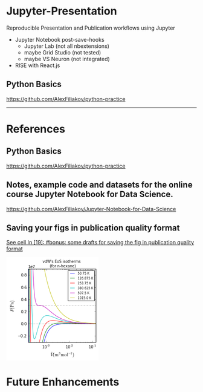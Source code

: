 
# Jupyter-Presentation

Reproducible Presentation and Publication workflows using Jupyter

- Jupyter Notebook post-save-hooks
    - Jupyter Lab (not all nbextensions)
    - maybe Grid Studio (not tested)
    - maybe VS Neuron (not integrated)
- RISE with React.js

## Python Basics

https://github.com/AlexFiliakov/python-practice

---

# References

## Python Basics

https://github.com/AlexFiliakov/python-practice

## Notes, example code and datasets for the online course Jupyter Notebook for Data Science.

https://github.com/AlexFiliakov/Jupyter-Notebook-for-Data-Science

## Saving your figs in publication quality format

[See cell In [19]: #bonus: some drafts for saving the fig in publication quality format](https://github.com/AlexFiliakov/PyTherm-applied-thermodynamics/blob/master/contents/main-lectures/2-numpy-matplotlib-vdW-EoS-isotherms.ipynb)

<img style="background:white" src="data:image/png;base64,iVBORw0KGgoAAAANSUhEUgAAAPUAAAERCAYAAACjE+FFAAAABHNCSVQICAgIfAhkiAAAAAlwSFlz%0AAAALEgAACxIB0t1+/AAAIABJREFUeJzsnXd8VFX2wL93ambSE0ggBBJ6kQ5BBAMkFLFjW5UVO7ru%0AKri4trUQy+qygD917b2siA2xo0LovYTQIVQpISG9t5n7++PNhEkyycyESWbCzPfzeZ955b77zkvm%0AzLnlnHuElBI/fvycP6g8LYAfP37ci1+p/fg5z/ArtR8/5xl+pfbj5zzDr9R+/Jxn+JXaj5/zDL9S%0AtxGEEJmWz2+FEEmW/QAhRKUQYqLlWCeEyBEKy52sN04IUSKE2CaESLN8jmyivEoI8boQYqdlWyOE%0AMNYr01EI8VEz3nGsEGKozfFyIUQvV+vxdTSeFsCP01gdCjYAI4HlwDBgl+X4d2AIkC6llEIIV+re%0AIaUc5WTZGwGjlHIAgBCiB1BdR1ApM4HbXRHAwjjgNLCtGffWQQihklKaz7WetojfUnsYIcR8IcSf%0AbY6/EEJcLIQwCiEWCSF2CSHetLllA3ChZf9C4DUgweZ4vWU/11JffyHEFosF3iqECLEnRiOyPWmx%0AxtuFEFdYTncATlnLSCkPSimr690XJ4RYb9lPEkLssDx/teWcQQixwHJ+tRCihxAiFvgL8E9LWauF%0AvtMi/1YhRCfL/VFCiMVCiE1CiJWWHxarZX9JCLEZuN5yPM9S30YhxDAhxFIhxEEhxKWNydfmkVL6%0ANw9uKFb2W8t+AHDAsv8wMM+yfxVgsuwbgROW/S+BGGCV5XgBcEW9+l8FbrOpX1XvehxQgmId0yyf%0AHVB+KDagtOY6AEcsz+4MHAM2Ai8Ave28UxywzrL/PTDWsh9s824vW/YvBX637M8G7rGpZznwhGV/%0AFvCcZf8zYLBlfzjwg035f9W7/zHL/kvAOkALDGhKvra++S21h5FSbgD6WvqllwG/WS6NAhZaynwP%0AlFn2y4BsIUQ8ECulPAUctFgrW0ttZT3wiBDiH0CUtN8k3SGlHCqlHGL5PG15/tdSyhrL8VbgAinl%0AcaAn8CwQBGwQQvRt4hXXAXOFEH9D+VGxvtv/LO/zC9Cnifu/t3ymAfGW/WTgAyFEGvAuEG1T/qt6%0A9/9o+dyJosjVKF2Wzk3I16bxK7V38DNwBXA98LXNeVvHfNsm8gbgGuCk5XgTZ615rm3FUsrPrdeA%0A5UKI3s2Usfb5UsoqKeVPUsoZKMp5aWM3SSn/DdwNhKP8AES4+NxKy6cZUFv3bX6EhkgpR9iUL6t3%0Af5XN/VUWmaS1rnrybRRChLson9fhV2rv4GvgFmAEsNJybh1wE4ClP2uwKb8ReMDyaT2+H0XZ6yCE%0AiJdSHpJS/p+lbntKba9PvQ64RgihEUJ0AAYDu4UQQ4QQ0Za6tShW9o/GXkwI0VVKuUNK+TxwFIgF%0A1tq822Rgj6V4MWCvz1+f1UKI6Zb7hRCivxP3NBDNjnxHOGvB2yx+pfYCpJTrUJTmd4sVAXgd6CGE%0A2IliCbNsbtmA0m+1KvUOIIqGTW+AmyyDbdtQmstL7JTpX29Ka7KUcjNKCyLNcs8DlqZ/FPCzECLd%0Acm27lPJrO3VamWV5/nZgn5Ryh+XdYix1PAH8zVL2B2CaZVCsF3VbKrbMAC611LkTpduCnfJNhSBa%0Ar9mTr00jzn6H/Pjxcz7gt9R+/Jxn+JXaj5/zDL9S+/FznuFX6vMMIUSQEGKJZV8vhFhmGXga24LP%0AnC2EuKel6ncVIcT7QoienpbDU/iV+vxjOhanFWAoUCilHCalXNnEPYDiL92ikrUe7wD/8LQQnuJ8%0A+Sc6heUXPEsI4XDawuJDbJ3i2S+EyGsNGd3AjcD3QohQ4BNgrOUdwoUQd1h8uXfYzPPGWd7zC2C3%0AbUWWa1uFEP8TQuwVQrzexHOHW/y4M4QQEyz3q4UQL1v8rrcJIS63nH/T4sGFEGKmEOJVy/69Fn/u%0A7UKI923kWC6E+LezPuBSyo0owSG+iaf9VFtzAy5GmQ/e4eJ99wPveVp+J+TUARk2x2OBBZb9TkAG%0AEIwyX70X6IIy310J9LFTXxyKh1Y3FAOQBnS3U242sMSyPxRYY9m/F5hh2Q9Gcc9U2+yPQ5lnNljK%0AhNnU+TpwpWXfJR9wy/ESe+/kC5tPhV5KKdcIIeJszwkhuqF8gdqhfIGnSykP1Lv1ZuDp1pHynIgE%0A8hu5Nhz4VUpZDCCE+AnFV3wTsFdKua+R+/ZKKQ9b7tmB4n99yE65nyyfaSg/BgATUfza77AcBwIx%0AUsrjQohHUMJFJ0spyy3XBwshnkfxKgtF8VT7wXLN1gf8Tst+sqV+q0ecbbRYDkogSmPvdd7iU0rd%0ACO8A90opDwkhRgBvAuOtF4UQXVC+yKmeEc8lKqjrTlof0ch+fX9pWypt9s2AWghxHfAkilfWZbbl%0ApJRSCGH10RbAXVIJWqnPAJTw0Bibc+8Cl0gpDwshHkL5EagvRwMf8EbkDgDKG7l2XuNTfer6CCEC%0AUSKGvrJE/LxN3YgfUHyUv5aWNp03I6XMRwmPtMdmINkyOh6E4npqdTNtakWFBteklN/IuhFdjd2z%0AFPir1ZIKIQZZPnsBU1EWefinEKK9pbwRyBFCBKCMDTiiKR/w7sB+J+o47/BppUZ5/3xZN+KnfnDA%0ATcDnHpCtuawWQiTUPymVEM05KP7h64D5UkprIIYzPtJNlWvM5/ptFJ/1dIsP+1OW8+8C90spT6J0%0Aa6wDcC+gNK+XUXf1E5d8wIUSCVYqpSxo4r3OW3zO91soccg/yLPL8axBCdj/2nI8UFqc+oUQfYCf%0ApZTdPCSuywhlfbGbpZQzPS2LpxBC3AtUSyk/8LQsnsCnLLUQYgGKleolhPjDMoDzZ+AuyzTKLpTY%0AYys3cnbOt01g6b+e8xpfbZxi4GNPC+EpfM5S+/FzvuNTltqPH1/AZ6a0hBD+Jomf8wYpZaMzFj5l%0AqR988jSBKVFIKZk9ciRy3jyklDx5+DDPHjlSxytn89DNFG4uVMrOnt2o905j1+ydr3/O3vGBAzM5%0Aduw/da419XxXNlfqcVTWXe/d2DV3vbM739vd/2tn/h72Nkf4lFLbMq5LFzArC2tqhKC63h9LFaDC%0AXKFcHzduXOP1NHLN3vn65+wdBwcPoaQkrclnNhdX6nRU1l3v7ehv4g7c9d7u/l8788xm4a5fQ2/f%0AAPngk6dlYEqUlFJK+fDDUs6ZI6WU8l9Hj8rHDx2StqQlp8nc33Nla1NcnC43buxT59zs2bNbXQ5P%0A44vvLKVz741lQdTGNp+11AhRx1LXNGGpWxOjsS8VFccwmUprz7WE9fJG4uPjEUIghOCZZ56p3fel%0Azd57x8fHu/R39JmBsgaoVGBRZEfN79YVS4vR2JeSkh2Ehl4E+I5SHzt2zKk+o69xNl7FOfyWGtB6%0AkaUGCA4eSkmJr/uP+GkuvqvU9Sx1A6U2eFKpEygu3uKRZ/tp+/iUUtdpxdTrU1eb6yqwKkCFudxT%0ASj2coqLNHnm2L3Ds2DE6dOhAcnIykydPrj0/b948EhMTmTZtGiaTqc49c+bMISkpiaSkJIKCgigo%0AKGDlypXEx8eTnJzM7bff3uA5SUlJmM1mysvLGT9+POvX28u14H58SqnrYGOpva35HRg4gIqKI9TU%0AlHjk+b7ApEmTSE1NZckSJWHJmTNnWLFiBatXr2bgwIEsXry4TvlHH32U5cuX8/XXXzNixAjCwsIA%0AuPXWW0lNTeWjjz5q8AwhBCaTiVtuuYUZM2Zw0UUXtfh7gS8rtZeOfoMyWBYYOICSkjSPPN8XSE1N%0AZezYsbz88ssAbNmypXZAsimr+v3333PVVWdjfhYsWMDYsWNZuLBh3I+UkgceeIDk5GSuvvpq979E%0AI/iuUnvp6LeV4ODhFBf7m+Cg/P66sjkiJiaGjIwMli9fzrJly9i1axcFBQWEhCi5+UJDQykosB+K%0A/e2333LNNdcAkJCQwP79+/nll1949dVXyc3NbVB+6dKlTJ06tfkv3wy8XqmFEJOFEPuEEAeEEI/a%0AuR4ihPjeEjq5Uwhxu5MVnx39Vqm8ylIDhIQk+JXagpSubY7QarUYDAZUKhWXX345u3btIjQ0lMLC%0AQgCKiopqm9e2lJSUkJubS1ycsgSb0WhErVZjNBoZM2YMGRkZDe557bXXuPHGGxv00VsSr1ZqoaxD%0A/RpwCXABcLNl4QJb/gbsllIOBpKA+UIIx/PvDka/1Qa1hy21fwS8pSgpOTtWsXbtWrp3705CQgKr%0AVq0CFOs6cuTIBvf98ssvXHrp2VTcxcXFAJhMJjZv3mzXSWTSpElcccUV3H///W5+i8bxaqVGydec%0AIaU8JqWsRlmwoH7nRKIsOYvlM1dKWeOwZpXKad9vT2A09qaqKovq6sYWB/XTXFavXs3w4cO5+OKL%0AiY2NJSEhgfbt25OYmEhiYiLp6elMmTIFgJkzzy4gs3jxYq699tra4y+//JILL7yQxMREpkyZQocO%0AHeo8x+o0MmPGDKSUvP56U8umu5GmfEg9vQHXAe/YHN8CvFqvTBDKSp+ngCLg0kbqkrOetvH9fvFF%0AKR95REop5a+5uXLi9u11/GtP/++03D11t0M/3JYkLW2czM1d4lEZWhPl6+inPvX/Ljjw/T4f3EQv%0AAdKklMlCiO7A75Z1xhrMB61bMZcqUUKKTGFcZibjQkOBJka/PTRPbSUkZCRFRRuIiLjEo3L48Twp%0AKSlOl/V2pT6JkkXCSqzlnC13AC8CSGXt7iNAH6BBh3TUuIfZqfqUlNkpMHcuZGUB3tn8BggJuYiT%0AJ9/wqAx+vANbpX7mmWeaLOvtferNQA+h5HTSoSzX+329MscAa+6maKAXcNhhzY6cT4wqTKWtN2Jp%0Aj5CQCyku3oiUnv1x8dO28GqlllKaUPJY/YaSvG2hlHKvUBKpWVOnPg+MEkpKmN+BR6SUjpPZOXA+%0A0YRoMBV7Vql1umg0mnDKynxyTXo/zcTbm99IKZcAveude9tmPxOlX+1cfdZ14es7n9Tz/VaHqKkp%0AcjyI3tKEhFxEUdF6AgP7eloUP20Er7bU7kYgzuZ6cBB6qQ5We9xSw9nBMj/uIzMzk2HDhmE0GjFb%0AvgNHjx5lzJgxjBs3jltuuaU2rnv79u1MmjSJ8ePH88svv9SpJysrqzbI4+677wbg119/rT0XExPD%0A998rvcWwsDCSk5NJTk5u4K32zDPPkJqqpGp78MEHa11Xm4tvKbWtC6EDN1FNiAZTkTcotWKp/biP%0AyMhIUlNT6ziYhIeH89NPP7FixQri4+P5+eefAXjuuef4/vvvWbZsWR3HE1D8vu+66y6WL1+OSqVi%0A586dXHLJJSxfvpzly5cTFxfHhAkTABgwYACpqamkpqba9VYDmD9/Pmq1mgcffPCc3s+nlLoOjgI6%0ADCrM1WbM1Z4dpAoKGkRFxVGqq30yLVSLoNPpCA0NrbPKSmhoKMHBig+TVqtFrVZz5MgRKioquO66%0A67j22ms5c+ZMnXp69epVa3WLi4vrKOuRI0eIjo7GaFTyFe7du5exY8fy+OOP25Vp4cKFbNmyhfnz%0A55/z+3l9n7rFsB39tuP7LYRAE6wMlqkiPPfbp1JpCQ5OoKhoHZGRlzm+4TxEPOPacj5ytnNLItlb%0AJujUqVMsXbqUp556ik2bNpGRkcGOHTtYsWIFzz//PK+88kpt2REjRvD444/z5ptvkpCQQOfOnWuv%0ALVq0qDbwA+DgwYOEhYVx33338eOPP3LFFVfUee5XX33Fd99959J7NobfUmO/+Q3eM1gWGnoxhYVr%0APC2Gx5CzpUtbc6mqquL222/nvffeQ6VSERoaSkJCAgEBASQnJ7NvX9389fPnzyclJYXdu3cTEhLC%0AmjVn/0c//PBDnRBNqxW/+uqr2bVrV4Nnv/LKK8yaNYsTJ040W34rvqvUDuapwXv61aGhiRQWrva0%0AGOcdVrdKK/fccw/3338/vXsrky09e/YkOzsbs9lMWloaXbt2bVBHeHg4oPTTrVFeWVlZ6PX62mtl%0AZWW1A3LWAJL6xMbG8uabb3LTTTdRXl5+Tu/lu0rtoE8N3mOpQ0JGUlychslU4WlRzgtqamqYOHEi%0AO3bsYPLkyWzevJkNGzbw7bff8vLLL5OcnMx3332HRqPh7rvvZty4cTz22GO1/eFZs2YhpeS+++7j%0AmWeeISkpqXaQDOC7776rsyhCRkYGCQkJjBs3jhMnTnD99dfXkcfaDUhISOCvf/2r3aWRXMFnsl4K%0AIeQ/ZmfxBv0pTcmG996DDRvgvfcoqqmh0/r1FCcm1rknfXI6sTNjibw00kNSn2XLluH06PEyYWEX%0Ae1qUFkMI4V8i2A71/y6WY38uLQDqT2k1MU8N3tP8BggLS/TpfrUf5/EtpbalDTW/wd+v9uM8vqvU%0AdlY+qd/0s05peQOhoWMoLFyL2ewdPzJ+vBffVWobSy2EQA2Y6ruKepGl1unaERDQxZ+5w49DfFep%0AbSw1NBGp5SV9aoCwsHEUFCz3tBh+vBzfVWobSw32HVC8JajDSlhYEvn5fqU+VzZt2sTo0aMZM2YM%0ADz30UO15e0EXY8eOZdy4cUycOJGcnJw69Xz88ce1wRsRERHs2LGj0ewfVu644w4OHz6MlJIbbriB%0ARYsWuf39fFep61lqe66i3tT8BggLG0tR0TrM5mpPi9KmiY+PZ/ny5axatYqsrCx2794N2A+6SE1N%0AZcWKFdx66618/PHHdeq57bbbWL58OUuXLiU+Pp6BAwcCDbN/2GKdnpo5cyZjxoyps5Chu/Appa4z%0AsWfHUnt781urjSAgoJt/6eBzJCoqCp1OB5wN3gD7QRfWa2VlZVxwwQV261u1ahVjxoypPa6f/cMW%0AKSVz585Fr9fzwAMPuO2dbPEppa6DnT51g+a3l1lqgPDwJAoKUj0tRuvi7hQdFnbs2EFOTg59+ihL%0AyR88eJCVK1dSUFDAjz/+CMDx48cZNWoUr7/+OgMGDLBbj23wRseOHRtk/7BX/i9/+YurfwWn8V2l%0Armep7TmgeNOUlpWwsPHk5y/ztBiti7OpOaybE+Tn5zNjxgw++OCD2nP2gi46d+7MunXreOaZZ5g7%0Ad67dutasWVNrqXU6XYPsH/V5++23mTp1ap2kAu7Ed5XaidFvb7TUYWFjKS7ejMlU6mlR2izWTJTz%0A5s2jffv2gP2gC9tUOcHBwbWx0bZs3ryZYcOG1fpv28v+UZ9BgwbxxBNPcPPNN7v1vaz4oFJbFNeJ%0A0W9v61MDaDTBBAUNpaBgladFabN89dVXbNmyhUceeYTk5GQ2btxoN+ji1KlTjBs3jvHjx/PSSy/V%0Arkjy97//vdZR6dtvv60z2GUv+4ctVuW/6qqrGD16NA8//LDb38+nAjoeScnmNdmP0pQzsHgxfPSR%0A8glcsGkTX15wARcEBtbeY64yszpwNWOqxtgNqPcUR48+T01NHj16vORpUdyKP6DDPv6ADmdxYvRb%0ApVOBGo8v6l+fiIiJ5Of/7mkx/HgpvqvU9ka/zQ2V1xub4MHBw6msPEllZaanRfHjhfiUUjdYTdTB%0A6DcoXmXeNlgmhJqwsGS/tfZjF69XakdJ5y1lxgkh0oQQu4QQzvlROjFQBt6RqcMekZGXkpf3i+OC%0AfnwOr1ZqZ5LOCyFCgdeBK6SU/YEbnKrciSkt8M5pLYCIiEvJy/vNH4rppwFerdQ4l3R+KvCNlPIk%0AgJQyB2eo73xix/cbLEEdXtanBtDrYwgI6EJx8UZPi9Lm2L17N6NHj2bs2LHcddddgOK+OW3aNMaO%0AHcukSZPIy1PSsS1YsIDRo0dz1VVX2XUW+c9//sPEiRNJTk4GXAsWseJrGTo6Acdtjk9YztnSC4gQ%0AQiwXQmwWQkxzqmYn3ETBe5vfABERl5Gb+7OnxWhz9OnTh7Vr17Jy5UqklGzdupXt27ej1+tZuXIl%0At99+O5999hk1NTW89dZbrF69mmnTpvHWW2/VqWfz5s2Ulpby+++/1yqlK8Ei9XFXho7zYTF/DTAU%0ASAYCgfVCiPVSyoP1C65Z/h+qZCkpKSmMCw5mnDMDZV7a/AaIjLyMjIz76dbtX54WpU1hDdIA0Ov1%0AtYvwWz3ICgoKiIyMJCMjg4EDB6JSqRg/fjzTp0+vU8+PP/7ImTNnSE5OJikpiaeeeoqoqKja6/aC%0ARUaNGsWLL77YQKaFCxdSXFzM559/bldmX0s6fwLIkVJWABVCiFXAIKCBUl+c9Ahp5o+UP1BqKvz0%0AU+21xvrU3jilZSU4+EIqKv6gsvIken39Bsz5g1ixwqXyctw4h2V++OEH/vnPf9KrVy8iIyMRQlBW%0AVka/fv3QaDRs2rSJtLQ0QkJCACUtj3VdbytZWVm0a9eO1NRUbr75ZrZv387gwYMB+8Ei55Khw5Wk%0A896u1LVJ54FMlKTz9R1mvwP+K4RQA3rgQsCuq1WdKS0nR7/VIWpqCr3TUqtUGiIiLiUn5wc6dWq5%0AqB9P44ySusqVV17JlVdeyYwZM/jxxx/R6/VERUWxZ88eFi1axNy5c7nuuutqFbmoqKhBszk0NJSx%0AY8cCkJSUxN69exk8eDB5eXnMmDGDr776qrasbbDI9u3bGyi1NUPH4sWLiY2NPad38+o+tTNJ56WU%0A+4BfgR3ABuAdKeUeh5XXXyShEUutjdRSneO9ixK0a3cVubnfe1qMNkVVVVXtfkhICAaDASklERER%0AgJJto6ioiF69erF7927MZjNLly6tkyUTYNSoUezYsQNQUt527doVk8nEtGnTHAaL1MedGTq83VI7%0ATDpvOZ4HzHOpYifcRAF00TqqsqoanPcWIiIms3//3dTUFKPRBHtanDbBkiVLeOmllxBC0LNnTyZN%0AmoTJZOKDDz4gKSkJKSUffvghGo2G6dOnk5iYSEREBAsWLACUDB3z58/niiuuYPr06SQlJdGnTx9G%0AjhxZm73ykUceAeDFF18kICCAO++8k+DgYLp27cqzzz5bRx57GTq++OKLZr+fTwV0PPZsNq+aLAEd%0Aa9bAY48pn8Bd+/ZxUUgId8fE1LmvcG0hBx86yLANwzwhtlOkp19Cx47TiYq63nFhL8Yf0GEff0CH%0AszixSAKANlpLdZb3Nr8B2rW7mtxc96RB9dP28V2ldtKjTNdBaX57swWJjLyK3Nyf/QsS+gF8UKlr%0AVdNZ3+8gDQgwlXjntBZAQEAsBkNPCgpWeFoUP16ATyl1gygtB0sEW/H2wTKA9u2v58yZrz0thh8v%0AwKeUug71Qi8ba36DotTe3q9u3/46cnK+9Qd4+PFhpXay+Q3KYJm3W2qDoSt6fRd/ZkwnaCyLxrx5%0A80hMTGTatGmYTCaysrJISkoiOTmZfv36MWvWrDr1rFy5kvj4eJKTk+0mik9KSsJsNlNeXs748eNZ%0Av359S78a4JNKbVFcJ51PoG00v8HaBP/KcUE/DbJonDlzhhUrVrB69WoGDhzI4sWLiY6OZvny5aSm%0ApjJp0qQGXmAAt956K6mpqXz00UcNrgkhalcunTFjBhdddFFLvxbgc0otaGo10fNDqb/xN8GdoH4W%0AjS1btjDO4o5qz6quWrWq9rotCxYsYOzYsSxcuLDBNSklDzzwAMnJyVx9df2I4ZbD6z3K3IlAIBux%0A1E01v3XROkp3ef8620ZjDwIC4igoSCUiYpKnxXEbK8QKl8qPk+OavB4TE0NGRgZ6vZ6rr76aCRMm%0AUFBQUCd4wzbmeevWrQwaNAiVqq4NTEhIYP/+/VRWVjJhwgQmTpxIZGRknTJLly61G5XVkviUUjdl%0AqZtqfmujtVQt835LDRAVdTPZ2Z+fV0rtSEldRavVotVqAWqzaISGhnLixAmgYfBG/bW9rVgX9zca%0AjYwZM4aMjIwGSv3aa69x44038ssvv9QJ+WxJfKr5rRKqJi11W29+A0RF3UhOzmJMpgpPi+K12Mui%0AkZCQwKpVSoKE+sEbv/32G5MmNfyRLC4uBpQ47M2bNxMfH9+gjLUvfv/997v5LRrHp5RaaX5brLO9%0A0W87SwRD21JqvT6GoKAh5OX5V0RpDHtZNNq3b09iYiKJiYmkp6czZcoUAA4cOEB8fDx6vb72/lmz%0AZiGl5Msvv+TCCy8kMTGRKVOm0KFDhzrPsQZqzJgxAyklr7/+equ8n08FdDz1fCFzqjtRmVIM+/bB%0AlCnKJ/DeqVNsKCrivT59GtxbU1jD+tj1JBYntrbYzeLUqffIy/uZ/v3dn9C8JfEHdNjHH9DRBHUG%0AylyYp1aHqDFXmzGVea+rqC1RUTeQn59KdXWup0Xx4wF8SqnrDJS50KcWQtQGdrQFNJpQIiMvIyvL%0A/npXfs5vfEqpm7LUTfl+Q9vqVwN06HAbWVkfe1oMPx7Ap5TakaVurPkNFqU+3XaUOjx8ApWVpygt%0A3e1pUfy0Mj6l1CrRdJ+6KUsd0C2AikNtZ5pICDUdOtxKZuYHnhbFTyvjU0rdwFI76XwCYOxtpGxf%0AWQvL5146drybrKxPMJsrPS2KV5GZmcmwYcMwGo21CwJCw4AOgClTphAREVG7WD8ogRrWQI8VdpYv%0AnjVrFmPGjOHvf/97g2t33HEHhw8fRkrJDTfcwKJF7p+h8Cmlbq6bKFiUen/bUmqDoTuBgYM4c+Zb%0AT4viVURGRpKamlrHwcReQAfA22+/bTdjxrJly0hNTW3gD56WlkZpaSmrVq2isrKSrVu31rlunZ6a%0AOXMmY8aMseupdq74lFI3100UwNin7Sk1QEzMdDIz3/W0GF6FTqcjNDS0ztxvYwEd0dHRDebOrRk7%0Apk6d2iAv1oYNG5g4cSIAEyZMaBAYIqVk7ty56PV6HnjgAXe/GuBjvt+OLHWTo98ddZjLzVTnV6MN%0A17a0qG6jXbspZGQ8QFlZBkZjT0+L0yxWrGjUz8Iu48a57sDSVEBHfb755hvCwsJYuHAhzz33HPPn%0Az69Tj3Vd79DQUPbsabgE/aJFi1o0ttrrlVoIMRl4GaVV8b6Uck4j5RKAdcCNUspGOipNh1425iZq%0AqR9DLwNl+8sIHRnanFfxCCqVno4d7+LUqTfp0cNu4hKvpzlK6gxWN05QFPDkSSWjk71sHLZYr02Z%0AMqVBHHVYkY4RAAAgAElEQVRoaChFRUVN1vP2228zdepUli1bRlBQ0Lm+RgO8uvntTH5qm3L/RsnU%0A0Xh9TVhqR81vUJrg5fvPLXuCJ4iJ+QunT3+CyeT94aOtiZSytmmdkJDAypUrgYYBHdayVqyBHGvW%0ArGmQbeOiiy5i2bJljdYDMGjQIJ544gluvrl+Bin34NVKjXP5qQEeAL4GspuuToBo3pQWtM0RcICA%0AgDjCwhLJyvrM06J4BTU1NUycOJEdO3YwefJkNm/e3GhAx8yZM/n000959NFHee+99wBITk5m7Nix%0AzJ07lyeffBKAOXPmkJmZyZAhQ9Dr9YwZMwaNRsPw4cPrPNvaOrjqqqsYPXo0Dz/8sPtf0Ppr5Y0b%0AcB1Kbizr8S3Aq/XKxADLLfsfAtc2Upd84QWzJAUppZTyzBkpIyOllZ3FxbLfxo2yKbK+yJI7r9nZ%0AZBlvJS9vqdy0qb80m82eFqVRlK+jn/rU/7tYjhvVG6/vUzvBy8CjNseNjqosW/YM1MBs82yShg6t%0Am5/agZsotN0RcICwsGSklOTnLyMiYoKnxfHjIq7kp/bq0EshxEggRUo52XL8GMqv1BybMoetu0A7%0AoBS4R0r5fb265IsvSh6vFJieNqEqKIRu3SA/H4BD5eVMSk/nkJ0+kBVTuYk14WtILElEpfH2nktD%0AMjM/4MyZrxg48BdPi2IXf+ilfc630Mva/NRCCB1Kfuo6yiql7GbZuqL0q/9aX6HrIC1/IBdCL62o%0ADWr0nfSUH2h7g2UA0dF/pqRku98f/DzH5ea3ECIIGAX0BEJQLONpYK2U8qQ7hZNSmoQQ1vzU1imt%0AvUKIe5XL8p36tziU3zoC3ozRb4CwsWHkp+YT2C/QpXfxBlQqPTExf+P48fn06eN9PuFxcXF1ppn8%0AKMTFxblU3mmlFkL0Q0kArwPSgVPAPsAARAB/F0KEAb9LKZufXLce0on81Dbn73RcY+OW2hmlDp8Y%0ATvbCbGLvj3X8KC+kU6f72LixJxUVzxIQ4F3vcPToUU+LcF7glFILIW4EjMDfpZRNRgcIIRKEEI+i%0AjFJ7XTu1MUvtTPMbIHx8OAfuO4C52oxK6+29l4ZotZF06HAnx4/Po2fPlz0tjp8WwNlv5Xop5YeO%0AFBpASrkZmAd4nduVECBQKZbaxSgtK7ooHQHxARRvLm5JUVuUzp1nkZX1CVVVZzwtip8WwCmlllL+%0A0dg1IYRKCHGzEOJvNuVNUsrT7hDQ/QjM0tzs5jdAxMQI8n/PbykBWxy9Pob27f/EiRP/52lR/LQA%0AzWo/CiHihRBfCiFSgaXAPcB4t0rWQjTZ/G7C99uW8Inh5P2e11IitgpdujzGqVNvU1WV42lR/LiZ%0A5nYK/wrMAX4A7gAeB+wOXnkfjQ+UmcCpedLQxFDKD5RTuq/t+lIbDPFERf2J48fneloUP26muUq9%0AE0gDKgCtlHIDoG/6Fu+gMUsthEANTjXB1QY1sTNj+eNfjfZK2gRduvyTzMx3qarK8rQoftxIc5U6%0AFsgDtgGLhRCvoTiGtAHsW2pwrV/d6YFO5C3Jo+xA23QbBQgI6Ex09DSOHfuXp0Xx40aapdRSyheB%0ALlLKjShBF0eAf7pTsJbDYqmtTg62DihO+H9b0YRo6PRAJw4/fhhpbruujXFxT5KVtYDy8kOeFsWP%0Am3BJqYUQ44QQs4QQ3aSURQBSyv1SyvlSyqMtIqEbUaa0bCw1NGuu2krnhzpTlVVFxt8y2qzPsk7X%0AntjYmRw58qSnRfHjJpxWaiHErcBnKJY5VQjR3cEtXkrzlzSqjzpQzcCfB1KSXsLOy3dSsLKgTSp3%0A586zKChYRVHRJk+L4scNuOL7PRaIk1LWCCE6AbcCrZtN2w3UWmo426+25A121gHFFk2IhkHLBnH6%0Ao9McuO8AFccqMHQzoA5WI7QCoRIIrUAdokYXrcPQ3UDQkCBCRoSgDmydfMWOUKsD6dr1eQ4efJAh%0AQ9b6/a/bOK40v49LKWsALIEbja/M5qX8/nsKVkudkpJCipS1ljolJYXS99+vbX6npKTUiWFt6lht%0AUPNu1rv8/KefGZU5ij6f9uHLPl+ysOtC4p6Oo/NDnflYfMxbh9+i4lgFR544wt3hd3Nfj/s4/fFp%0ATOUml57XEsdvvXWUt946Snb25x55vv/YteMmaWoFBdsN+Ge943vqHT/hbF2e2AA5Z46UAbPDZU5p%0AjrKEhE4nZXl57YoSPTZskPtLS2VrUF1cLU9/flqmX5Yu17RfIw8/eVhW5Ve1yrMbo6BgjVy3LlZW%0AVxd7VA4/TYMbVz65Uwgx2Oa4hxDiCpvj4UAbmBtpvE8doFJR4aRX2bmiCdIQfVM00TdFU5ZRxh//%0A/oNNPTfR+dHOxM6IRaVr/WCR0NDRhIUlcfRoCj16zGv15/txD64o9SngpyauB5+jLK2C3T61BYNK%0ARXkrKbUtxp5G+rzfh7L9ZRz8+0FOf3CaXm/3Iiyx8WVqW4ru3eexeXN/OnS4laCgga3+fD/njitK%0APVdK+UNjF4UQXh/yo4z/NG6pDSoV5SbPJZY39jYy4KcB5CzOYc9Ne2h/fXu6vdgNtbH1BtR0uii6%0Adn2OAwfuZciQNQjhHYN5fpzH6TZeUwptuf7zuYvTCkgbS10v/NJTltoWIQTtr2lPws4EqrOr2Zqw%0AlZKdJa0qQ8eO0xFCy4kT/23V5/pxDw6VWgjRVQjhtAuoECLSstyQV9JU4nmDWu1xpbaijdDSd0Ff%0AujzahfTkdE69d6rV5sCFUNG79/scO/a839OsDeKw+S2lPCKEQAgxBzgOLAf2SJtvmBAiELgQJfwy%0AF2XZXi+lnqWuN1DmLUoNitXucGsHgkcEs/v63RSuKaTXm71QG1q+SWw09iQu7nH27buDwYOX+5vh%0AbQhnF0k4IqV81FJ+B1AjhKgUQiwVQiwB3gDigXlSypeklN6jGfVo0lK34ui3KwT2CWTYxmHISkna%0AxWlUHKtolefGxj4ICI4fn++wrB/vwdV5kz7AQGAKygqfd0kpJ0spb5NSfiClbAPLgTRuqT09UNYU%0A6kA1fRf0JXpqNNtGbqNgdcv7/gihpm/fTzh+fC7Fxdtb/Hl+3IOrSp0updxtGTS7Abi0BWRqURxZ%0Aam9qftdHCEHnhzrT56M+7L5+N6feO9XizwwIiKNHj1fYs+dGampad8DOT/NwVamrrTtSygqgTf2X%0AlSktVeOW2osGypoi4pIIhqwewvG5xzn494NIU8sOoEVHTyU09GIyMu5rkwErvoarSn2bEGKaEKKb%0A5bjK3QLVRwgxWQixTwhxwLL0cP3rU4UQ6ZZtjRBiQJP1WRceVG5uU5baFmMvI0M3DKVkZwk7r9xJ%0ATVFNiz6vZ8//UlycRmbmuy36HD/njqtKXYKSSnajEOIUMEsI8VchRDchhBML6buGk/mpDwNjpJSD%0AgOcBB9+6pt1EvbVPbQ9tuJaBvwwkID6AbRdto/xwyy2zrlYb6d9/EUeOPElh4foWe46fc8dVpZ4t%0ApbxeStkemAx8DkwCtgAt4angMD+1lHKDlLLQcrgB6NRUhY7cRL1x9LspVFoVvd7oRcx9MaSNTmvR%0AATSjsRe9e7/P7t03UFnp1gxLftyIS0otpdxis79DSvmKlHIKSrbJllDqTihz41ZO0LTS3g04SOno%0AwE20jSm1ldj7Y+nzsTKAlvlhZos9p127K+nU6W/s3HkVJlPbXU31fMYt+amllGYhxOfuqKu5CCGS%0AUJYrvrixMr/9lkJlZQEvV7zMtZdeyzgv9ihrDhGTIhi8cjC7rtxF6e5Sus/pjlC7f8GDLl0eo6xs%0AP3v33sIFF3ztd0xpYVasWMGKFSucv6GpuExPb8BIYInN8WPAo3bKDQQygO5N1CXnzpUy9OluMiM3%0AQwlMjYuT8siR2jjV786ckVfs2NEwgLWNUZVbJdPGp8n0yektFqNtMlXKtLTxcv/+v0iz2dwiz/Bj%0AHxzEU3t7hjeH+amFEF2Ab4BpUsomHZVro7SaCr1sQwNljaGN0DJwyUAMvQ1sG7GN0r3ubyarVDr6%0A919EUdEGjh171u31+2k+Xq3UUkoTSvrc34DdwEJpyU8thLjHUuwplFS6bwgh0oQQTa6eJ6SD0e82%0A3Py2RaVR0fPlnnT5Zxe2j93OmUXuj4zVaEIYMOAXsrIW8Mcf/kUVvAW39KlbEukgP7WUcjow3fka%0Amw69bGuj347oeHtHAvsHsvv63RRtKqLr811Radz3W67Xd2DQoGVs3z4GlUpHbOwMt9Xtp3l4taVu%0ACdpK6KU7CRkewrAtwyjZVkL6hHQqTzvMSOwSAQGxDB68nBMnXvEHf3gBPqfUDgM6zkOlBtC10zHw%0Al4GEJ4WzdehW8pa6N2tnQEAcgwev5NSptzlyZLbfndSD+JxSOwzoOA8GyhpDqAXxs+Pp+2lf9t22%0Aj8NPHMZc7b4fsYCAWIYMWUNu7o9kZPwVZUjET2vjc0rdlhZJaCnCx4czfNtwStJKSBudRlmG+5L8%0A6XRRDB68nPLyg+zaNcUf2eUBfFOp29giCSYpyaysZHdpKXtKS/mjooKqc5RTF61jwE8DiJ4WTdqo%0ANE6+edJtTWZlVPxntNpo0tIuprz8qFvq9eMcXj/67U7qJMiDBpZar1JRLSUmKVF7OPXM7tJSPjl9%0AmpUFBWwvKSFUoyFCqwWguKaG7OpqYnQ6BgQFMTIkhMTQUC4KCUGrcv53WghB7AOxhE8MZ9+t+8hZ%0AlEOvd3thiDecs/wqlZbevd/l5MlX2bZtJP36fUZ4+PhzrtePY3xKqRUat9RCiNoF/QPVnnF93FxU%0AxMOHDnGwvJxbO3RgTvfuJAQHY6wnj0lKDpeXs6O0lPWFhcw6eJCD5eVMCA/n2vbtuSIykhCNc//e%0AwD6BDFk3hBPzT7B1+Fbin46n0986nbOLqRCC2NiZBAYOZO/ePxMTcy9xcU/63UpbGJ9T6qYsNZwd%0ALGttpa40m3no4EEW5eTwfNeu3BodjaYJq6sWgp5GIz2NRq5r3x6A7KoqfsrNZUFWFvcdOMCkiAhu%0AiY7msogIhxZcpVHR5dEutJvSjv337Cfrf1n0erMXwcPOPUdDeHgSw4ZtYc+eqeTnL6dv308ICOhy%0AzvX6sY+/T12vb+qJaa2TlZVcnJZGZlUVe0eM4M6OHZtU6MaI0um4o2NHfhw4kCMjRzIpPJx5x48T%0Au349Dx08yJ5Sx+6ixt5GBi8fTMx9Mey4fAcH/nqA6txqh/c5Qq+PYfDgZURETGbr1uGcPv2xf9qr%0AhfA5pXZkqVt7BPxkZSXjtm9nSrt2fH3BBYQ62WR2RIRWy/SYGFYPGcKaIUPQqVRMSE/n4m3b+OT0%0A6San7oRK0PGOjozYMwKhFmzqu4kTr5zAXHVufxch1MTFPcbAgb9x/Pj/sXPn5f5BtBbA55TaoaVW%0Aq1ttBDynqoqk7duZ3rEjT8TFtVhe6J5GIy9268axkSP5R+fOfJ6dTef163kwI4O9TVhvbYSWnv/t%0AyaDUQeT9msemfpvIWpiFNJ+bhQ0OHsywYZsJDR3N1q3D+eOPOZjN7vVy82V8TqmFbHzhQWi95neN%0A2cxNe/ZwTbt2PNKldfqXWpWKKe3b88vAgWweNowgtZrx6emMSUvjf01Y76D+QQz8eSC93+7NiZdO%0AsHXYVnK+zzmn5rNKpSUu7gmGDdtIYeEaNm/uT07Od/4muRvwKaW2hl42tvAgtJ5X2RNHjiCE4F9d%0Au7b4s+zR1WDgeYv1fjA2lk+zsui8fj0zMzLYUWLfYSR8fDhDNw4lbnYcR2cfZevQrWR/lX1Oq5ka%0ADN0ZMOAHevT4L0eOPMn27WMoKFjT7Pr8+JhSQz03UQ9Z6rWFhXyalcXnffs2a0DMnWhVKq5t355f%0ABw1iy7BhhGo0XL5zJwlbt/LGyZPkV9cdJBNC0H5Ke4ZtG0b8s/Ecn3+cTX03cfLNk5jKmv9jGBk5%0AmeHDt9Ohw13s2zeN9PRL/MrdTHxOqZsKvYSWj9SqNJu5e/9+/tuzJ+10uhZ7TnOINxh4tmtXjo4c%0AyfNdu7KqoICuGzZw/a5dfJeTQ2W9Of12V7Zj6Pqh9H6/N3m/5rG+y3oOPXyI8kPNW9VUCDUdO97O%0AiBH7ad/+evbtu420tERLs9z7PP28Fd9U6iYGylp69PvFY8foYzRybbt2LfaMc0UtBJdERLDwggs4%0AOnIkkyIieOn4cWLWrWP6/v0szcujxvI3EkIQlhjGgMUDGLZpGFJKto3cRvqkdLK/yMZc6frfUqXS%0AERMznREj9tOp0/0cO/YvNm7sxfHjL1Fd7d7osvMRn1NqZ5xPWmr0O7Oykv+ePMkrPXq02Ei3uwnT%0AarknJoaVQ4aQNnw4vQ0GHjt8mJj167ln/35+yc2tteCGbgZ6zOvByOMj6XB7B069e4p1MevYf+9+%0AClYVuDxqrlJpiIq6kaFDN9K376cUF29jw4Zu7NnzZ/LylvqjwBrB5zzKnHI+aaGBsueOHeOODh3o%0AEhDQIvW3NF0CAvhHly78o0sXjpaX801ODv86doyb9+xhYkQEV0RGcmlEBFEBOqKnRhM9NZqKPyrI%0A+iyLjPszqM6rpv117Wl/bXtCRoc4vQKLEILQ0IsIDb2I6uo8srL+x+HDj1FVdZqoqBuJirqR4OCE%0ANvND2dL4nFI75SbaApb6YFkZX2Zns//CC91edy1lZbB5M2zfDgcOwPHjkJMDRUVQU6O8q14PRiOE%0AhUFkJERHQ6dOEBsLcXHQtStERVmnChol3mDgoc6deahzZ7KrqvgxN5cfcnKYmZFBd4OBSyIimBAe%0AzqhOIcQ9Hkfc43GU7i3lzDdnOPj3g1QeryTi0ggiLosgYlIE2gitU6+o1UYQGzuD2NgZlJbuITt7%0AIXv3TsNsLqddu2uIjLySsDBlaSVfxaeUunY1UQfOJy2h1C/+8Qf3d+pEpNa5L6/TFBbCl1/CwoWw%0AcSP07w9Dh0KfPjBxIrRvDyEhYH1uVRWUlCj35eRAVhacPAkbNsDRo3D4sFKme3fo3Rt69VLq6t1b%0A2YIb+oJH6XTc2bEjd3bsSLXZzPqiIn7Ly+OJI0fYWVLCiJAQxoSGMqZDGBc+3pn4J+Op+KOC3B9z%0Ayf4smwP3HMDY20j4hHDCksIIHR2KOtCx731gYD+6dn2W+PhnKCvbS07Otxw58iRlZXsJCxtLePgk%0AwsPHYzT28Skr7lNKreDYUhe7ufl9urKSRTk5ZIwY4cZKT8P8+fD++5CUBH/7GyxebFfpXKagADIy%0AlG3/fvj+e+XzwAHFuvftW3fr06fWumtVKsaEhTEmLIzngaKaGlYXFrK6oICnjhxhe0kJvY1GRoaE%0AcOG1ISTc1o2R6gBKNhRRkFrAseeOUbytmMALAgkdHUrIRSGEXBiCvou+UcUUQhAY2I/AwH7ExT1B%0AVVUO+fm/k5+/lOPH52E2VxAWNobQ0NGEhIwiKGjQeW3JfU6p6ywR3Mjod3aVe5N5vnHqFDdFRbln%0ACstkgjfegGefhZtvhh07lKazOwkLg4QEZbPFbIZjx2DvXti3D7Zuhf/9T9k3mc5ac6uF79mTkB49%0AuDwykssjIwFlSm9rcTGbiopYkpfH88eOkVlZycCQIAbfEsTAe6Por44neo8J06ZSsj7L4uBMJV1v%0A0NAggocGEzQ4iMCBgRh6GOz2y3W6dkRH30x09M0AVFQco6BgFYWFa8nMfJ/y8kMEBg4gOHgYwcFD%0ACQoajNHYD7X63OPIvQGfU2pnLLU7R7/LTCbeOnWKNUOGnHtlWVlw442KzKtWKVayNVGplD53165w%0A2WV1r+XkKNZ83z7Fon/2mWLpDx2C8HClOd+9O/quXRnVrRuj4uMhPh569aIQ2F5SwvaSEjYXF/Nh%0A6Wl2a0oJHaOh72QjvQ2R9C/S022/pGZvNSULsih7vJSqzCoMPQ0E9gvE2MeIobcBY08jhp4GNCFn%0Av9oBAXF06DCNDh2mAVBTU0JJyTaKi7dSULCSEydeobw8A70+jsDACzAa+2I09sZo7I3B0AOtNqLV%0A/sTuwOuVWggxGXgZZfrtfSnlHDtlXgUuBUqB26WU2xutr5VDL7/IzubCkBB6GY3nVlFaGlx1Fdx5%0AJzz9NHhoEYdGaddO2UaPrnvebFb67AcPKv31I0fgl1+U/vvRo5CTQ2hMDGM7d2Zs585Kq6NTJ8wx%0AMRzv2JG9Wi37tVp2hVbx7YByDvYo5+SkSjrodPQyB9E/U0P3YyY6/lFE6Od56I9UIw9XogpQYehm%0AICA+gIC4APRd9Og769HH6tF30hMalUhY2BgbMasoKztAWdkeSkv3kJf3MydOvEx5eQZCaDAYuhMQ%0A0JWAgHj0+i4EBHRBr49Fr++EVtseJeuyd+DVSm2Tn3o8cArYLIT4Tkq5z6bMpSg5tHoKIS4E3kLJ%0AwdVYrU1bajcPlL2fmXnuARsbNyoK/cYbcN117hHMSUxmE0WVRZRUlVBWXUalqZIqUxU15po6wRdq%0AlRq1UKNRadCqtejUOnRqHXq1noD2IQR0HIVu3LiG/eLKSjhxQtmOH1c+Dx1CtWoVcadOEZeZyeTT%0Ap0GnU/rtUVFUd+jAiS5dONKpE3+0a8exbmGkDwjkuF7PSZWKk2aJNq+GfjkV9MiupvOZEqLWC8IX%0Amwk+bUafbUJVYEK006CJ1qHvoMMYrScg2oC2/UgC2iUS3E6LNlKLOlKNCC2kOuAYlTV/UFFxlLKy%0APeTlLaGy8gSVlScwmYrR6aLQ6Tqi00Wj1Uaj00Wh1bZHq22HVhuJVhuJRhOBVhuBWh2KStVyqufV%0ASo1NfmoAIYQ1P/U+mzJXA58ASCk3CiFChRDRUsos+1W2nqXeV1rKoYoKLo04h+ZbejpceSV8+CFc%0Afrlb5LKlylTF3jN72Zm9kwO5BziUf4gTRSfILM4kuzSb4qpignXBBOuDMWgMBGgC0Kq1aFQaVBbr%0AJKXEJE2YpZlqUzU15ppa5a+sqaTSVEl5dTk15hr0Gj0GjQGD1oBBY8CoNdbuG7QGDF0NGHsZMWgi%0AMGg7Kec1AYRVCMJLaggrqiK0sIKgonJiTu2g294yDIWl6IpK0RUWoyksQV1YRHVZBVnBwZzu0pns%0Ajh3JiormcLd2nAkLIzc4mLyAICqrjFAagKpYi6ZYTWS+JOoIRBRCWJEguFgQWAwBxaAvBqntgCko%0ABnPIxcgQNSJEjSpYjSrEhIzKpyYin8qwPFRB+agCCxCGXaArAG0+ZnUBZlFADfmYZDFqYUStCUOj%0ADkGjDUWtCUGjCUGtDkatDrJsgbWfKpURtdqISuW4xeftSm0vP3X9IeT6ZU5azjVQakcLD4LFTdRN%0Ao98fnD7NrdHRLi0GWIfMTMVCv/aa2xS62lTN2uNr+e3Qb6w4uoL0rHTiw+LpH9Wf3pG9mdRtEl1C%0Au9AxuCNRgVGEBYTVKm9TSAnFxZCfr0yLFxUpM2elpVBermxl5SZKqyooqyqnvKSC8ppyKk3lVJrL%0AqZLlVJnLqJRllMgKqinDJMqpsW6UYRIV1IhyTFQo+8ZyTIGV1HQqx0wlNcKEWagxYcQk1Khrygis%0A3EFQ5VaCKmsIPaEm7JCGkCoN8VUqQqoEQVUqAqsFxmqBRuiQaiNmrZGaIAOFkQbOaAOo0hmo0gZQ%0ALYyYRTAmGYg0GzFLA2ZpRJoC4IQe1VEtalMM6uouqGs0aKrVaKsFukoVmhoVARVm9JWgrzajV5Wh%0A05ai1Zeg1pejMpRiDi7DHFiGDCxDGguQxnIIKAdDBcqNFQi947hzb1dqt/Lf/46jMOYYHxd/zKeF%0AnxK/fz8pFquckpICwPgHH6TcbK49bu7nU7Nn88bx42x97bXm1fPUU/Dhh6Tcey/86U/nJI+UkukP%0ATWdb5jb+GPIHXcO7YlhjoGdYT36b+xtBuqDa8rel3Ga3nkcfTSEnB8aNS+HwYVi8OIXiYggMTCE7%0AG7KzU1CroUOHFEJDoaAgBZ0OBg5MwWiEPXtS0GggMTEFrTaQTetTUKlg4kTlvmXLUhACLr1UOb9k%0AifLcyy5TPn/+OQUwctllKUhpPYbJk5XjJUuUz4kTlc/fflM+x49XPn9fOhuzNNFn3KOYZDWrV7yA%0AWZoYlvgANbKazateQWJiwMV3U2OuZsfad5FlJnqP+jNmTOxZ+wmSUrpfNBkzJg6u+xIw0yNhMuqa%0AIg5t+hGVNNFvUCJqUxX7tq9EmE0M7j8ctbmG9J2bQC0ZmjAYCaTtSQMBgwcMApUgbcd2RLGKYf2H%0Ao6pWs23tboRUMeKCiziVdYpNe9YjEMS2i8MRwpuD0oUQI4EUKeVky/FjKLl559iUeQtYLqX8wnK8%0ADxhbv/kthJAvvyyZf2YC79/xKBO7T4RrroFp0+Daa2vLbSkq4t4DB9g6fPg5yf5rXh6zjxxhw7Bh%0Azavg6adhyxb46SeH3l2NYZZmFu1dxItrXqSwopDpQ6dzU/+biAtr+otRUABr1yr+KFu2KA5qpaXK%0AdHTPnsrgd5cuyphWx46KU1q7dkq310/LI4RAStnol8LbLXVtfmogEyU/9c31ynwP/A34wvIjUNB4%0AfxpwFE/tpoGyL7OzuTEqqnk3r18P77yjjHg3U6FXHF3BzCUz0av1pIxN4fJelzfajJZS6bp/953y%0AG7J3L4wYAaNGwV/+AoMHK0rsQ05ZbRqvVmoppUkIYc1PbZ3S2iuEuFe5LN+RUv4shLhMCHEQZUrr%0AjqZrbTzpPLhnoKzKbGZxTg4p8fGu31xdDXffDf/9r2IGXaSwopAZS2aw8uhK5k6cy/X9rm/UE+v0%0AafjgA/j0U2UQ+pprYM4cRZn1etdF9+MdeLVSg+P81Jbj+52tz6mVT85xoOz3/Hz6Go10bk401ptv%0AQkwMXH+9y7duOLGBG7++kct7Xs7uv+4mUBdot9yePfDvf8MPP8ANNygD6xde6LfE5wter9RuRzZt%0AqQPVakrOUam/zM7mT81peufkwHPPwYoVLmvYJ+mf8I/f/sF7V73HVb2vslvm2DF44glYuhRmzoRX%0AXymfM6QAAA99SURBVFU8Qv2cX3iPG0wroExpqZq01MFqNVVS1lm6xxWqzWZ+yM2tzZrhEi+8oLiB%0AXnCBS7fNWzePlBUpLL9tuV2Frq5WLPPQoYq35sGD8PjjfoU+X/E9S+1gNVEhBBEaDXnV1XRsRsdy%0AdWEhPQwGOrl6b3Y2fPQR7Nrl0m0vrH6Bj7Z/xKo7VhEb0jCw48ABJe6jXTsl/qI53Xw/bQufstTg%0A2PkElOwWudXNSzXzfU4OV1oiklzipZcU7YuJcfqWd7e+ywdpH7Dy9pV2FfrLLxVX7LvugiVL/Art%0AK/ikpW7KTRQgUqslt6bG5ZqllHyfm8u3/fu7dmNeHrz7rjKF5SRLDi7h6RVPs+r2VXQMrjtKLqXS%0Akn/nHfjtN3BHgJiftoPPKbUzljpSo2mWpd5TVoZJSgYG2h91bpT33lP8u50M/DhWcIzbFt/GN3/6%0Ahp6RPetcM5vhgQcUx5H1610y/H7OE3xOqZ221M1QamvT26Wlc8xmeOst+OILp4pXm6q56ZubeHjU%0Aw1zc5eIGVd1/v+IBtny5soqRH9/D5/rUjkIvoflK/VNuLle42p/+9VeIiGi4ykgjPLvyWSINkcy6%0AaFaDa088Adu2Kf1nv0L7Lj5nqR0tZwTNU+r86mrSS0sZ6+o80Ztvwn33OVV0Z9ZO3t76Nul/SW/g%0A8vnOO/D110qT26/Qvo1PWera1UQdjX43o0+9LD+fi0NDMbiyIsnJk7BmDdx0k8OiJrOJ6T9M51/J%0A/2owMLZmDTz1FPz8szJ15ce38SmlVqjnJuomS70kL4/Jri6G8MUXMGUKODGw9uH2D9Gqtdw19K46%0A58+cUWbCPvxQiaDy48fnlFo4COgA16e0pJT8mp/vulIvWABTpzosVlpVyuwVs3lp0kt1mt1Swm23%0AwZ//3HAdQD++i8/1qR2FXoLrU1p7ysrQCEEvgwtLzB44oKzHlZTksOj/bfg/xsSNIaFT3cG0jz9W%0AIq2++875x/o5//E5pXbWUue5oNRL8vK4JDzctamszz9X/Lwd9MFzy3J5ecPLbJq+qc7506fhkUcU%0A5xJ3J/3w07bxuea3M5Y6Qqslr6buaplN8VteHpe42vReuFDpDDvg9c2vM6XPFLqFd6tz/sEHlbDr%0AwYNde6yf8x+fs9SOQi8B9CoVOiEoNpkI0TT9J6owmVhXVMQX/fo5L0NGhrJmkIM0PKVVpby26TVW%0A37G6zvm1a2HdOmWBAz9+6uNTlrp2NVEHlhqcHwFfW1RE/8BAwlxpA//4I1xxhfL8Jng/7X3GxI2h%0Ad7uza0SYzTBrluLbfa75Afycn/iUUis4ttTgvFL/lpfHxPBw10SwKnUTmMwmXlr/Eo+MfqTO+S++%0AUH6HnBg09+Oj+KZSO2upnZjW+j0/n0muKHVhoZJDesKEJostObiEqMAoRnQ620Q3mZS8eC+84NDI%0A+/FhfO6r4czoNyjTWo5GwM9UVXGovJwLXfHL/PVXuPhihw4nb299m3uH3Vvn3NdfK7nmxo93/nF+%0AfA+fU2pnLbUzCyUszc9nbFiYaxk4fvrJYbaN44XHWfPHGm7qf9Z91GyG559X3EH9CwT6aQqfU2qn%0ALbUTzW+XXUOlhGXLYNKkJot9kPYBN/e/uc5qoD/9pCzbO3my84/7//bOPbiq6orD348EtCFIQUSp%0AFAgCBrQ1arUirca0llrp2AGKRYc+rK+OrZ06nalOnSn0n9bp1Ldjx9GOiLX4CG0FrAimQSpYKQ+B%0A8BRS1MqrgEiYIBBW/zg3yU3IPfdecnPvzbnrmzkz5+yz9z57J/ll7bPP2ms7hUnBiRoLDzzYTDKv%0AMjPjtXRdQ999N/hHMmJEaL3PrHmGmy68qU36ww8H36bdSjvJyFtRS+on6TVJmyQtkNS3gzyDJdVI%0AqpO0VtKd4XUGljos8GAzyWa/1xw6RGlREcPTcQ2tqQncQkOUufzD5RSpiIsGXdSStmEDrF0bxOh2%0AnGTkraiBu4FFZnYuUAPc00GeY8BdZnYeMBa4Q1J5eLXJl14CDOjZkz0hoj6pVVk1NVBVFZpl9rrZ%0ATD1/ahuX00cfhVtv9V0znNTIZ1FfB8yMnc8EvtU+g5ntNLPVsfMGYAPBNrYhJF96CVBeUsL6Q4cS%0A1rIg5u+dMmZBjKGQBRxNx5t4vu55pn6u1X304MFgMddttyUs5jhtyGdRD2ze6M7MdgKhW15IGgZU%0AAP8KzZfiRNmwU0+loamJPUeOnHDv4LFjLD94kMp0opzU1UGfPjA08Y6TS95bwsDeAykf0DrYqK6G%0AK66As5P8q3KcZnLq+y1pIXBmfBJgwL0dZE+4ukJSKfAS8NOYxe6Q+fOns+fjlby8bxcjbxhJZYil%0AlkRFaSmrGxq4ut0we/7evVzRty+lSfzC25DESgNUr69mypgpbdJmzgyCCTqFS21tLbW1tSnnz6mo%0AzezqRPck7ZJ0ppntknQWsDtBvmICQc8ys9CVxddeO53t73/IhMkXU/mFSnjjjYSiBqgoLWVVB6J+%0Acc8eJqe7rc7SpTB+fMLbZsbczXOZd8O8lrTt24MJsiQepU7EqayspLKysuV6xowZofnzefj9MvD9%0A2Pn3gESC/SOw3sweSqlWS835BODCPn1Y3dDW8DccO8bC/fu5Lt1gYMuWwdixCW+v270OSZx3Rus+%0AWrNmBUuufYLMSYd8FvV9wNWSNgFfAX4LIGmQpHmx83HAjUCVpFWSVkpK6J5xQuDBkHdqaLXU8fx9%0A3z7GnnYa/dNZlbVjRzDjNWpUwizzNs9jwsgJLbPeZvDsszBtWuqPcRzI4/XUZrYPOGHVg5ntACbE%0Azt8E0gjfCW1mv4uKglUSCRhTUsL2w4c51NRE71iEkpdOZui9bBlcdlno9+m5m+cyvXJ6y3VdHTQ2%0ABvtGO0465LOl7hLazH4XF4eKumePHowuKWFtzFpva2xk0f79TExX1G+9FTr03n1oN3V76rhy6JUt%0AaXPmwMSJ7kHmpE/BibqNpS4uhiT+3RWlpayIifrubdv42eDBnJ5uULAk79MLty7kqmFXcUpx68tz%0As6gdJ13ydvjdVZxgqZOI+vqBA7lxwwa2NTay7OOPebo8icNae44cCXazDNlWp6a+hq8Ob33T2Lo1%0ACCx4+eXpPcpxwC11UlF/rX9/llRU8O+DB/n9OedQks4OHABr1sDw4aF74dT8p4aqslb30Tlzghj/%0A6T7KcaAALXWbwIPFxZBCyKLy3r1ZfLKbPK9YEWql6/fXc/jYYUYPGN2SNncu3NORp7vjpEBBWeqW%0AT1rNlrpnz6SWutOsXBm66/vr9a9TVVbV8inrwIFgtB7na+A4aVFQoob036k7zapVoaKuqa+haljr%0A0LumJniXTmdFp+PEU3CiTvedulMcPQrr1sEFF3R428wCUce9T7/6qkc3cTpHwYk6q5Z640YYMgRK%0ASzu8vWXfFnoV9aKsXxkQeJEtWHCiqNNx5o8KhdhnyEy/C07UWbXUSYbeS99fyrgh41quN20KvFbb%0AfzUrxD/wQuwzuKhPimZLXVtbm7Kow37Qie7V1taeMEnWPm/1K9WMHdzqlPLYY7WMHx9M6HXFH3U6%0AdSbLG9rvJGnx12H3MkWm+p2pPre/znSfC07UzYEHW0Sdwietk/5Ft7PU7fO+/ebbbUS9aFFty5Lr%0AfP7jDrvvou44LZuiVqo7O3Z3JBVGR52CwMwSrgooGFE7TqFQeMNvx4k4LmrHiRguaseJGC5qx4kY%0ALupuiqRySY9LekHS7bluT7aQdJ2kJyT9WVLCaLRRQlKZpCclvZBSfp/97t4oWN4108y+m+u2ZBNJ%0AnwZ+Z2a35Lot2ULSC2Y2JVk+t9Q5RtJTsRjna9qlf13SRkmbJf0iQdlvAvOAV7LR1kzSmX7HuBd4%0ArGtbmVky0OfUMDM/cngAXyLYLmhNXFoP4F1gKNATWA2Ux+5NA+4HBsXln5frfmSx358hCBddles+%0AZPt3DbyYynPcUucYM/snsL9d8qXAFjPbbmZHgdkEGwZiZrPM7C5glKSHJP0BmJ/VRmeATvR7EkEc%0A+MmSbs1mmztLJ/r8iaTHgYpULHnhhTPqHpwNvB93/QHBL78FM1sMLM5mo7JAKv1+BHgkm43qYlLp%0A8z7gR6lW6JbacSKGizo/+S8wJO56cCwt6hRivzPeZxd1fqDY0cxyYISkoZJ6Ad8h2DAwahRiv7u8%0Azy7qHCPpOWApwcTXe5J+YGZNwE+A14A6YLaZbchlOzNNIfY7W3125xPHiRhuqR0nYrioHSdiuKgd%0AJ2K4qB0nYrioHSdiuKgdJ2K4qB0nYrioHSdiuKgdJ2L40ssIIul04GbACPyMDXjCzD6Ky1NmZvVp%0A1jsUuAQYDcw3s5WZa3XSZ/clWEd9rpn9JlvP7Y64qCOIme0F7kt0X1IZ8EUgLVED44AdwEZgFNBp%0AUcdirPUDPjKz44nymdkBSSuA8+PKDgHGmtnznW1HlPDhd2Fyu5nNTreQmT0HfEiwiL86Q225AdhK%0AsOQw3fa8B5RIGpOhtkQCF3UEkTRY0kxJOyVNi0sfIek48MNYNM60MbNNwBxgRibaamZ/IojL1dzG%0AAZImSZoYd1wZUsVzwI8z0Zao4MPvCGJmH0h6CBhnZrPibjUSROH8W/z7dapIug94OlbPqEy0tT1m%0A9j/CRwFtdns0s08k9ZJUamYNXdGm7oaLOrrUA5+V1CPuXXUKwURXy0RTzJLfD1wPDAS+Ebs+nyBy%0A524zezqW/S/ASGAM8Kt0y0uaCvQHjgDHzeypVDsjqRSYDFws6Twzq4u7/Q5wOcGaZCfXYVP96NKQ%0AtPuAYbHzSQRhaBd0kO8N4JrY+Z0EC/UBTgFWpvCcpOWBiwlm4JvLPAB8OXb+D2BIJ/o5Cbgj1z/v%0AfDn8nTra1ANlkgYBxWa2nY5HZ00EM9oAB4BNEAxtgVTevVMp/21gfVyZ9cDUlHsSzkfAaRmqq9vj%0Aw+9osw04B6gwswdiaUcT5G1KcJ4qycqfCvSKu+4ZOzLBp4BDGaqr2+OWOtrUA7cAf41L2yWpd5Jy%0ASnCeKh2VrwYuikuvIHOfxfoDOzNUV7fHRR1tthBsnhfvZLKYwPEEAEnXA+XAPZIqCL4bXyPpUkm/%0ABs4I21Uz1fJmtgRYIOkOSXcC75jZq+3Kn6zl/jzw5kmWjRweeLDAkNQP+LmZ/TLXbckUkp40s5tz%0A3Y58wS11gWFm+4G9Mf/wbo+kS4CFuW5HPuGiLkweJPjm262RVESw+6X7fsfhw2+n2yLpLOCAmTXm%0Aui35hIvacSKGD78dJ2K4qB0nYrioHSdiuKgdJ2K4qB0nYrioHSdi/B/KODKykWgZawAAAABJRU5E%0ArkJggg==%0A">

# Future Enhancements
